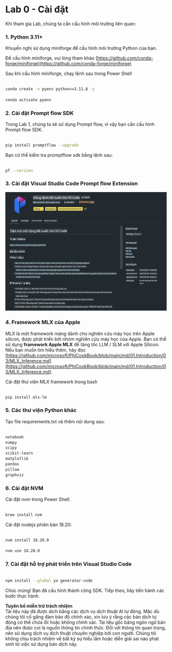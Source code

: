# **Lab 0 - Cài đặt**

Khi tham gia Lab, chúng ta cần cấu hình môi trường liên quan:

### **1. Python 3.11+**

Khuyến nghị sử dụng miniforge để cấu hình môi trường Python của bạn.

Để cấu hình miniforge, vui lòng tham khảo [https://github.com/conda-forge/miniforge](https://github.com/conda-forge/miniforge)

Sau khi cấu hình miniforge, chạy lệnh sau trong Power Shell

```bash

conda create -n pyenv python==3.11.8 -y

conda activate pyenv

```

### **2. Cài đặt Prompt flow SDK**

Trong Lab 1, chúng ta sẽ sử dụng Prompt flow, vì vậy bạn cần cấu hình Prompt flow SDK.

```bash

pip install promptflow --upgrade

```

Bạn có thể kiểm tra promptflow sdk bằng lệnh sau:

```bash

pf --version

```

### **3. Cài đặt Visual Studio Code Prompt flow Extension**

![pf](../../../../../../../../../translated_images/pf_ext.fa065f22e1ee3e67157662d8be5241f346ddd83744045e3406d92b570e8d8b36.vi.png)

### **4. Framework MLX của Apple**

MLX là một framework mảng dành cho nghiên cứu máy học trên Apple silicon, được phát triển bởi nhóm nghiên cứu máy học của Apple. Bạn có thể sử dụng **framework Apple MLX** để tăng tốc LLM / SLM với Apple Silicon. Nếu bạn muốn tìm hiểu thêm, hãy đọc [https://github.com/microsoft/PhiCookBook/blob/main/md/01.Introduction/03/MLX_Inference.md](https://github.com/microsoft/PhiCookBook/blob/main/md/01.Introduction/03/MLX_Inference.md).

Cài đặt thư viện MLX framework trong bash

```bash

pip install mlx-lm

```

### **5. Các thư viện Python khác**

Tạo file requirements.txt và thêm nội dung sau:

```txt

notebook
numpy 
scipy 
scikit-learn 
matplotlib 
pandas 
pillow 
graphviz

```

### **6. Cài đặt NVM**

Cài đặt nvm trong Power Shell:

```bash

brew install nvm

```

Cài đặt nodejs phiên bản 18.20:

```bash

nvm install 18.20.0

nvm use 18.20.0

```

### **7. Cài đặt hỗ trợ phát triển trên Visual Studio Code**

```bash

npm install --global yo generator-code

```

Chúc mừng! Bạn đã cấu hình thành công SDK. Tiếp theo, hãy tiến hành các bước thực hành.

**Tuyên bố miễn trừ trách nhiệm**:  
Tài liệu này đã được dịch bằng các dịch vụ dịch thuật AI tự động. Mặc dù chúng tôi cố gắng đảm bảo độ chính xác, xin lưu ý rằng các bản dịch tự động có thể chứa lỗi hoặc không chính xác. Tài liệu gốc bằng ngôn ngữ bản địa nên được coi là nguồn thông tin chính thức. Đối với thông tin quan trọng, nên sử dụng dịch vụ dịch thuật chuyên nghiệp bởi con người. Chúng tôi không chịu trách nhiệm về bất kỳ sự hiểu lầm hoặc diễn giải sai nào phát sinh từ việc sử dụng bản dịch này.